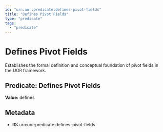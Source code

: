 ```yaml
---
id: "urn:uor:predicate:defines-pivot-fields"
title: "Defines Pivot Fields"
type: "predicate"
tags:
  - "predicate"
---
```


# Defines Pivot Fields

Establishes the formal definition and conceptual foundation of pivot fields in the UOR framework.

## Predicate: Defines Pivot Fields

**Value:** defines

## Metadata

- **ID:** urn:uor:predicate:defines-pivot-fields
